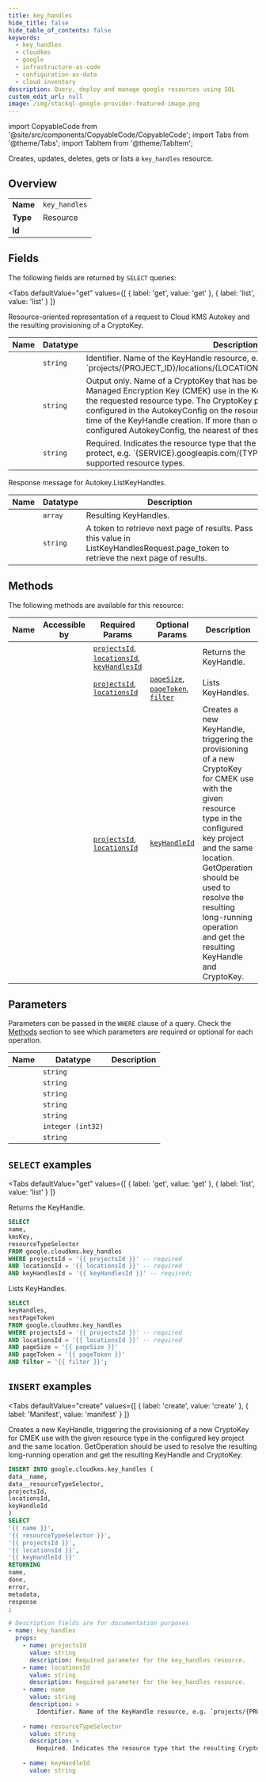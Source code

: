 ```yaml
--- 
title: key_handles
hide_title: false
hide_table_of_contents: false
keywords:
  - key_handles
  - cloudkms
  - google
  - infrastructure-as-code
  - configuration-as-data
  - cloud inventory
description: Query, deploy and manage google resources using SQL
custom_edit_url: null
image: /img/stackql-google-provider-featured-image.png
---
```


import CopyableCode from '@site/src/components/CopyableCode/CopyableCode';
import Tabs from '@theme/Tabs';
import TabItem from '@theme/TabItem';

Creates, updates, deletes, gets or lists a <code>key_handles</code> resource.

## Overview
<table><tbody>
<tr><td><b>Name</b></td><td><code>key_handles</code></td></tr>
<tr><td><b>Type</b></td><td>Resource</td></tr>
<tr><td><b>Id</b></td><td><CopyableCode code="google.cloudkms.key_handles" /></td></tr>
</tbody></table>

## Fields

The following fields are returned by `SELECT` queries:

<Tabs
    defaultValue="get"
    values={[
        { label: 'get', value: 'get' },
        { label: 'list', value: 'list' }
    ]}
>
<TabItem value="get">

Resource-oriented representation of a request to Cloud KMS Autokey and the resulting provisioning of a CryptoKey.

<table>
<thead>
    <tr>
    <th>Name</th>
    <th>Datatype</th>
    <th>Description</th>
    </tr>
</thead>
<tbody>
<tr>
    <td><CopyableCode code="name" /></td>
    <td><code>string</code></td>
    <td>Identifier. Name of the KeyHandle resource, e.g. `projects/&#123;PROJECT_ID&#125;/locations/&#123;LOCATION&#125;/keyHandles/&#123;KEY_HANDLE_ID&#125;`.</td>
</tr>
<tr>
    <td><CopyableCode code="kmsKey" /></td>
    <td><code>string</code></td>
    <td>Output only. Name of a CryptoKey that has been provisioned for Customer Managed Encryption Key (CMEK) use in the KeyHandle project and location for the requested resource type. The CryptoKey project will reflect the value configured in the AutokeyConfig on the resource project's ancestor folder at the time of the KeyHandle creation. If more than one ancestor folder has a configured AutokeyConfig, the nearest of these configurations is used.</td>
</tr>
<tr>
    <td><CopyableCode code="resourceTypeSelector" /></td>
    <td><code>string</code></td>
    <td>Required. Indicates the resource type that the resulting CryptoKey is meant to protect, e.g. `&#123;SERVICE&#125;.googleapis.com/&#123;TYPE&#125;`. See documentation for supported resource types.</td>
</tr>
</tbody>
</table>
</TabItem>
<TabItem value="list">

Response message for Autokey.ListKeyHandles.

<table>
<thead>
    <tr>
    <th>Name</th>
    <th>Datatype</th>
    <th>Description</th>
    </tr>
</thead>
<tbody>
<tr>
    <td><CopyableCode code="keyHandles" /></td>
    <td><code>array</code></td>
    <td>Resulting KeyHandles.</td>
</tr>
<tr>
    <td><CopyableCode code="nextPageToken" /></td>
    <td><code>string</code></td>
    <td>A token to retrieve next page of results. Pass this value in ListKeyHandlesRequest.page_token to retrieve the next page of results.</td>
</tr>
</tbody>
</table>
</TabItem>
</Tabs>

## Methods

The following methods are available for this resource:

<table>
<thead>
    <tr>
    <th>Name</th>
    <th>Accessible by</th>
    <th>Required Params</th>
    <th>Optional Params</th>
    <th>Description</th>
    </tr>
</thead>
<tbody>
<tr>
    <td><a href="#get"><CopyableCode code="get" /></a></td>
    <td><CopyableCode code="select" /></td>
    <td><a href="#parameter-projectsId"><code>projectsId</code></a>, <a href="#parameter-locationsId"><code>locationsId</code></a>, <a href="#parameter-keyHandlesId"><code>keyHandlesId</code></a></td>
    <td></td>
    <td>Returns the KeyHandle.</td>
</tr>
<tr>
    <td><a href="#list"><CopyableCode code="list" /></a></td>
    <td><CopyableCode code="select" /></td>
    <td><a href="#parameter-projectsId"><code>projectsId</code></a>, <a href="#parameter-locationsId"><code>locationsId</code></a></td>
    <td><a href="#parameter-pageSize"><code>pageSize</code></a>, <a href="#parameter-pageToken"><code>pageToken</code></a>, <a href="#parameter-filter"><code>filter</code></a></td>
    <td>Lists KeyHandles.</td>
</tr>
<tr>
    <td><a href="#create"><CopyableCode code="create" /></a></td>
    <td><CopyableCode code="insert" /></td>
    <td><a href="#parameter-projectsId"><code>projectsId</code></a>, <a href="#parameter-locationsId"><code>locationsId</code></a></td>
    <td><a href="#parameter-keyHandleId"><code>keyHandleId</code></a></td>
    <td>Creates a new KeyHandle, triggering the provisioning of a new CryptoKey for CMEK use with the given resource type in the configured key project and the same location. GetOperation should be used to resolve the resulting long-running operation and get the resulting KeyHandle and CryptoKey.</td>
</tr>
</tbody>
</table>

## Parameters

Parameters can be passed in the `WHERE` clause of a query. Check the [Methods](#methods) section to see which parameters are required or optional for each operation.

<table>
<thead>
    <tr>
    <th>Name</th>
    <th>Datatype</th>
    <th>Description</th>
    </tr>
</thead>
<tbody>
<tr id="parameter-keyHandlesId">
    <td><CopyableCode code="keyHandlesId" /></td>
    <td><code>string</code></td>
    <td></td>
</tr>
<tr id="parameter-locationsId">
    <td><CopyableCode code="locationsId" /></td>
    <td><code>string</code></td>
    <td></td>
</tr>
<tr id="parameter-projectsId">
    <td><CopyableCode code="projectsId" /></td>
    <td><code>string</code></td>
    <td></td>
</tr>
<tr id="parameter-filter">
    <td><CopyableCode code="filter" /></td>
    <td><code>string</code></td>
    <td></td>
</tr>
<tr id="parameter-keyHandleId">
    <td><CopyableCode code="keyHandleId" /></td>
    <td><code>string</code></td>
    <td></td>
</tr>
<tr id="parameter-pageSize">
    <td><CopyableCode code="pageSize" /></td>
    <td><code>integer (int32)</code></td>
    <td></td>
</tr>
<tr id="parameter-pageToken">
    <td><CopyableCode code="pageToken" /></td>
    <td><code>string</code></td>
    <td></td>
</tr>
</tbody>
</table>

## `SELECT` examples

<Tabs
    defaultValue="get"
    values={[
        { label: 'get', value: 'get' },
        { label: 'list', value: 'list' }
    ]}
>
<TabItem value="get">

Returns the KeyHandle.

```sql
SELECT
name,
kmsKey,
resourceTypeSelector
FROM google.cloudkms.key_handles
WHERE projectsId = '{{ projectsId }}' -- required
AND locationsId = '{{ locationsId }}' -- required
AND keyHandlesId = '{{ keyHandlesId }}' -- required;
```
</TabItem>
<TabItem value="list">

Lists KeyHandles.

```sql
SELECT
keyHandles,
nextPageToken
FROM google.cloudkms.key_handles
WHERE projectsId = '{{ projectsId }}' -- required
AND locationsId = '{{ locationsId }}' -- required
AND pageSize = '{{ pageSize }}'
AND pageToken = '{{ pageToken }}'
AND filter = '{{ filter }}';
```
</TabItem>
</Tabs>


## `INSERT` examples

<Tabs
    defaultValue="create"
    values={[
        { label: 'create', value: 'create' },
        { label: 'Manifest', value: 'manifest' }
    ]}
>
<TabItem value="create">

Creates a new KeyHandle, triggering the provisioning of a new CryptoKey for CMEK use with the given resource type in the configured key project and the same location. GetOperation should be used to resolve the resulting long-running operation and get the resulting KeyHandle and CryptoKey.

```sql
INSERT INTO google.cloudkms.key_handles (
data__name,
data__resourceTypeSelector,
projectsId,
locationsId,
keyHandleId
)
SELECT 
'{{ name }}',
'{{ resourceTypeSelector }}',
'{{ projectsId }}',
'{{ locationsId }}',
'{{ keyHandleId }}'
RETURNING
name,
done,
error,
metadata,
response
;
```
</TabItem>
<TabItem value="manifest">

```yaml
# Description fields are for documentation purposes
- name: key_handles
  props:
    - name: projectsId
      value: string
      description: Required parameter for the key_handles resource.
    - name: locationsId
      value: string
      description: Required parameter for the key_handles resource.
    - name: name
      value: string
      description: >
        Identifier. Name of the KeyHandle resource, e.g. `projects/{PROJECT_ID}/locations/{LOCATION}/keyHandles/{KEY_HANDLE_ID}`.
        
    - name: resourceTypeSelector
      value: string
      description: >
        Required. Indicates the resource type that the resulting CryptoKey is meant to protect, e.g. `{SERVICE}.googleapis.com/{TYPE}`. See documentation for supported resource types.
        
    - name: keyHandleId
      value: string
```
</TabItem>
</Tabs>
